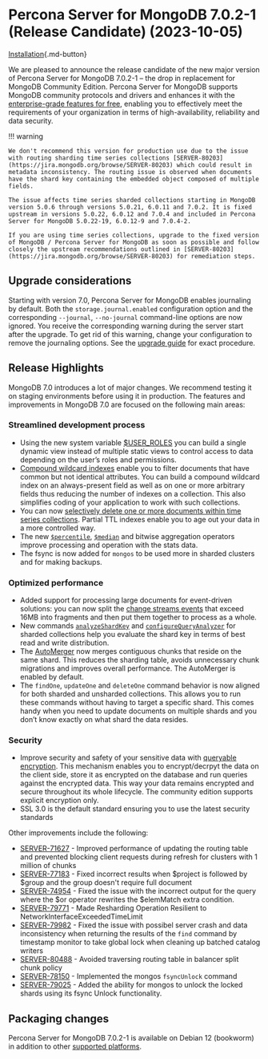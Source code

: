 # Percona Server for MongoDB 7.0.2-1 (Release Candidate) (2023-10-05) 

[Installation](../install/index.md){.md-button}

We are pleased to announce the release candidate of the new major version of Percona Server for MongoDB 7.0.2-1 – the drop in replacement for MongoDB Community Edition. Percona Server for MongoDB supports MongoDB community protocols and drivers and enhances it with the [enterprise-grade features for free](../comparison.md), enabling you to effectively meet the requirements of your organization in terms of high-availability, reliability and data security. 

!!! warning

    We don't recommend this version for production use due to the issue with routing sharding time series collections [SERVER-80203](https://jira.mongodb.org/browse/SERVER-80203) which could result in metadata inconsistency. The routing issue is observed when documents have the shard key containing the embedded object composed of multiple fields. 

    The issue affects time series sharded collections starting in MongoDB version 5.0.6 through versions 5.0.21, 6.0.11 and 7.0.2. It is fixed upstream in versions 5.0.22, 6.0.12 and 7.0.4 and included in Percona Server for MongoDB 5.0.22-19, 6.0.12-9 and 7.0.4-2.

    If you are using time series collections, upgrade to the fixed version of MongoDB / Percona Server for MongoDB as soon as possible and follow closely the upstream recommendations outlined in [SERVER-80203](https://jira.mongodb.org/browse/SERVER-80203) for remediation steps.



## Upgrade considerations

Starting with version 7.0, Percona Server for MongoDB enables journaling by default. Both the `storage.journal.enabled` configuration option and the corresponding `--journal`, `--no-journal` command-line options are now ignored. You receive the corresponding warning during the server start after the upgrade. To get rid of this warning, change your configuration to remove the journaling options. See the [upgrade guide](../install/upgrade-from-60.md) for exact procedure.

## Release Highlights

MongoDB 7.0 introduces a lot of major changes. We recommend testing it on staging environments before using it in production. The features and improvements in MongoDB 7.0 are focused on the following main areas: 

### Streamlined development process

* Using the new system variable [$USER_ROLES](https://www.mongodb.com/docs/v7.0/reference/aggregation-variables/#mongodb-variable-variable.USER_ROLES) you can build a single dynamic view instead of multiple static views to control access to data depending on the user’s roles and permissions.
* [Compound wildcard indexes](https://www.mongodb.com/docs/v7.0/core/indexes/index-types/index-wildcard/index-wildcard-compound/#std-label-wildcard-index-compound) enable you to filter documents that have common but not identical attributes. You can build a compound wildcard index on an always-present field as well as on one or more arbitrary fields thus reducing the number of indexes on a collection. This also simplifies coding of your application to work with such collections.
* You can now [selectively delete one or more documents within time series collections](https://www.mongodb.com/docs/v7.0/core/timeseries/timeseries-limitations/#deletes). Partial TTL indexes enable you to age out your data in a more controlled way.
* The new [`$percentile`](https://www.mongodb.com/docs/v7.0/reference/operator/aggregation/percentile/#mongodb-group-grp.-percentile), [`$median`](https://www.mongodb.com/docs/v7.0/reference/operator/aggregation/median/#mongodb-group-grp.-median) and bitwise aggregation operators improve processing and operation with the stats data. 
* The fsync is now added for `mongos` to be used more in sharded clusters and for making backups.

### Optimized performance

* Added support for processing large documents for event-driven solutions: you can now split the [change streams events](https://www.mongodb.com/docs/v7.0/changeStreams/#std-label-changeStreams) that exceed 16MB into fragments and then put them together to process as a whole.
* New commands [`analyzeShardKey`](https://www.mongodb.com/docs/v7.0/reference/command/analyzeShardKey/#mongodb-dbcommand-dbcmd.analyzeShardKey) and [`configureQueryAnalyzer`](https://www.mongodb.com/docs/v7.0/reference/command/configureQueryAnalyzer/#mongodb-dbcommand-dbcmd.configureQueryAnalyzer) for sharded collections help you evaluate the shard key in terms of best read and write distribution.
* The [AutoMerger](https://www.mongodb.com/docs/v7.0/core/automerger-concept/#std-label-automerger-concept) now merges contiguous chunks that reside on the same shard. This reduces the sharding table, avoids unnecessary chunk migrations and improves overall performance. The AutoMerger is enabled by default.
* The `findOne`, `updateOne` and `deleteOne` command behavior is now aligned for both sharded and unsharded collections. This allows you to run these commands without having to target a specific shard. This comes handy when you need to update documents on multiple shards and you don’t know exactly on what shard the data resides.

### Security

* Improve security and safety of your sensitive data with [queryable encryption](https://www.mongodb.com/docs/v7.0/core/queryable-encryption/#std-label-qe-manual-feature-qe). This mechanism enables you to encrypt/decrpyt the data on the client side, store it as encrypted on the database and run queries against the encrypted data. This way your data remains encrypted and secure throughout its whole lifecycle. The community edition supports explicit encryption only.
* SSL 3.0 is the default standard ensuring you to use the latest security standards

Other improvements include the following:

* [SERVER-71627](https://jira.mongodb.org/browse/SERVER-71627) - Improved performance of updating the routing table and prevented blocking client requests during refresh for clusters with 1 million of chunks
* [SERVER-77183](https://jira.mongodb.org/browse/SERVER-77183) - Fixed incorrect results when $project is followed by $group and the group doesn't require full document
* [SERVER-74954](https://jira.mongodb.org/browse/SERVER-74954) - Fixed the issue with the incorrect output for the query where the $or operator rewrites the $elemMatch extra condition.
* [SERVER-79771](https://jira.mongodb.org/browse/SERVER-79771) - Made Resharding Operation Resilient to NetworkInterfaceExceededTimeLimit
* [SERVER-79982](https://jira.mongodb.org/browse/SERVER-79982) - Fixed the issue with possibel server crash and data inconsistency when returning the results of the `find` command by timestamp monitor to take global lock when cleaning up batched catalog writers 
* [SERVER-80488](https://jira.mongodb.org/browse/SERVER-80488) - Avoided traversing routing table in balancer split chunk policy
* [SERVER-78150](https://jira.mongodb.org/browse/SERVER-78150) - Implemented the mongos `fsyncUnlock` command
* [SERVER-79025](https://jira.mongodb.org/browse/SERVER-79025) - Added the ability for mongos to unlock the locked shards using its fsync Unlock functionality.

## Packaging changes

Percona Server for MongoDB 7.0.2-1 is available on Debian 12 (bookworm) in addition to other [supported platforms](https://www.percona.com/services/policies/percona-software-platform-lifecycle#mongodb).  

